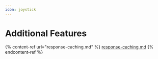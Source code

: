 ```yaml
---
icon: joystick
---
```


# Additional Features

{% content-ref url="response-caching.md" %}
[response-caching.md](response-caching.md)
{% endcontent-ref %}

